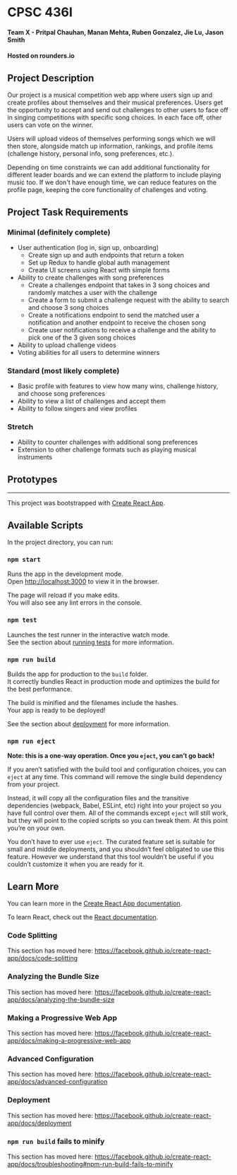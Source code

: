 # CPSC 436I
#### Team X - Pritpal Chauhan, Manan Mehta, Ruben Gonzalez, Jie Lu, Jason Smith
#### Hosted on rounders.io

## Project Description
Our project is a musical competition web app where users sign up and create profiles about themselves and their musical preferences. Users get the opportunity to accept and send out challenges to other users to face off in singing competitions with specific song choices. In each face off, other users can vote on the winner. 

Users will upload videos of themselves performing songs which we will then store, alongside match up information, rankings, and profile items (challenge history, personal info, song preferences, etc.).

Depending on time constraints we can add additional functionality for different leader boards and we can extend the platform to include playing music too. If we don't have enough time, we can reduce features on the profile page, keeping the core functionality of challenges and voting.

## Project Task Requirements
### Minimal (definitely complete)
* User authentication (log in, sign up, onboarding)
  * Create sign up and auth endpoints that return a token
  * Set up Redux to handle global auth management
  * Create UI screens using React with simple forms
* Ability to create challenges with song preferences
  * Create a challenges endpoint that takes in 3 song choices and randomly matches a user with the challenge
  * Create a form to submit a challenge request with the ability to search and choose 3 song choices
  * Create a notifications endpoint to send the matched user a notification and another endpoint to receive the chosen song
  * Create user notifications to receive a challenge and the ability to pick one of the 3 given song choices
* Ability to upload challenge videos
* Voting abilities for all users to determine winners

### Standard (most likely complete)
* Basic profile with features to view how many wins, challenge history, and choose song preferences
* Ability to view a list of challenges and accept them
* Ability to follow singers and view profiles

### Stretch
* Ability to counter challenges with additional song preferences
* Extension to other challenge formats such as playing musical instruments

## Prototypes

---

This project was bootstrapped with [Create React App](https://github.com/facebook/create-react-app).

## Available Scripts

In the project directory, you can run:

### `npm start`

Runs the app in the development mode.<br />
Open [http://localhost:3000](http://localhost:3000) to view it in the browser.

The page will reload if you make edits.<br />
You will also see any lint errors in the console.

### `npm test`

Launches the test runner in the interactive watch mode.<br />
See the section about [running tests](https://facebook.github.io/create-react-app/docs/running-tests) for more information.

### `npm run build`

Builds the app for production to the `build` folder.<br />
It correctly bundles React in production mode and optimizes the build for the best performance.

The build is minified and the filenames include the hashes.<br />
Your app is ready to be deployed!

See the section about [deployment](https://facebook.github.io/create-react-app/docs/deployment) for more information.

### `npm run eject`

**Note: this is a one-way operation. Once you `eject`, you can’t go back!**

If you aren’t satisfied with the build tool and configuration choices, you can `eject` at any time. This command will remove the single build dependency from your project.

Instead, it will copy all the configuration files and the transitive dependencies (webpack, Babel, ESLint, etc) right into your project so you have full control over them. All of the commands except `eject` will still work, but they will point to the copied scripts so you can tweak them. At this point you’re on your own.

You don’t have to ever use `eject`. The curated feature set is suitable for small and middle deployments, and you shouldn’t feel obligated to use this feature. However we understand that this tool wouldn’t be useful if you couldn’t customize it when you are ready for it.

## Learn More

You can learn more in the [Create React App documentation](https://facebook.github.io/create-react-app/docs/getting-started).

To learn React, check out the [React documentation](https://reactjs.org/).

### Code Splitting

This section has moved here: https://facebook.github.io/create-react-app/docs/code-splitting

### Analyzing the Bundle Size

This section has moved here: https://facebook.github.io/create-react-app/docs/analyzing-the-bundle-size

### Making a Progressive Web App

This section has moved here: https://facebook.github.io/create-react-app/docs/making-a-progressive-web-app

### Advanced Configuration

This section has moved here: https://facebook.github.io/create-react-app/docs/advanced-configuration

### Deployment

This section has moved here: https://facebook.github.io/create-react-app/docs/deployment

### `npm run build` fails to minify

This section has moved here: https://facebook.github.io/create-react-app/docs/troubleshooting#npm-run-build-fails-to-minify
